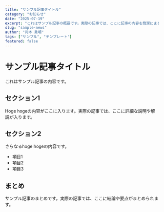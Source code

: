 ```yaml
---
title: "サンプル記事タイトル"
category: "お知らせ"
date: "2025-07-19"
excerpt: "これはサンプル記事の概要です。実際の記事では、ここに記事の内容を簡潔にまとめた説明が入ります。"
slug: "sample-news"
author: "岡本 秀明"
tags: ["サンプル", "テンプレート"]
featured: false
---
```


# サンプル記事タイトル

これはサンプル記事の内容です。

## セクション1

Hoge hogeの内容がここに入ります。実際の記事では、ここに詳細な説明や解説が入ります。

## セクション2

さらなるhoge hogeの内容です。

- 項目1
- 項目2
- 項目3

## まとめ

サンプル記事のまとめです。実際の記事では、ここに結論や要点がまとめられます。